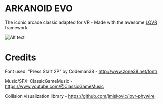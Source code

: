 # ARKANOID EVO

The iconic arcade classic adapted for VR - Made with the awesome [LÖVR](https://lovr.org/) framework

![Alt text](arkanoid_evo.gif)

# Credits
Font used: "Press Start 2P" by Codeman38 - http://www.zone38.net/font/

Music/SFX: ClassicGameMusic - https://www.youtube.com/@ClassicGameMusic

Collision visualization library - https://github.com/jmiskovic/lovr-phywire